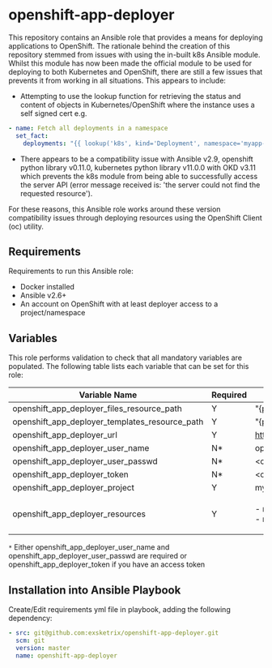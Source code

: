 # openshift-app-deployer

This repository contains an Ansible role that provides a means for deploying applications to OpenShift. The rationale behind the creation of this repository stemmed from issues with using the in-built k8s Ansible module. Whilst this module has now been made the official module to be used for deploying to both Kubernetes and OpenShift, there are still a few issues that prevents it from working in all situations. This appears to include:

* Attempting to use the lookup function for retrieving the status and content of objects in Kubernetes/OpenShift where the instance uses a self signed cert e.g. 

```yaml
- name: Fetch all deployments in a namespace
  set_fact:
    deployments: "{{ lookup('k8s', kind='Deployment', namespace='myapp-dev', host='https://console.openshift.bizchat.io:8443', api_key='{{openshift_app_deployer_token}}', verify_ssl=no) }}"
```

* There appears to be a compatibility issue with Ansible v2.9, openshift python library v0.11.0, kubernetes python library v11.0.0 with OKD v3.11 which prevents the k8s module from being able to successfully access the server API (error message received is: 'the server could not find the requested resource').

For these reasons, this Ansible role works around these version compatibility issues through deploying resources using the OpenShift Client (oc) utility.

## Requirements

Requirements to run this Ansible role:

* Docker installed
* Ansible v2.6+
* An account on OpenShift with at least deployer access to a project/namespace

## Variables

This role performs validation to check that all mandatory variables are populated. The following table lists each variable that can be set for this role:

| Variable Name                                   |  Required | Example Value                                              |
| ----------------------------------------------- | --------- | ---------------------------------------------------------- |
| openshift_app_deployer_files_resource_path      | Y         | "{playbook_dir}/files"                                     |
| openshift_app_deployer_templates_resource_path  | Y         | "{playbook_dir}"/templates"                                |
| openshift_app_deployer_url                      | Y         | https://console.openshift.bizchat.io:8443                  |
| openshift_app_deployer_user_name                | N*        | openshift-user                                             |
| openshift_app_deployer_user_passwd              | N*        | <openshift_user_password>                                  |
| openshift_app_deployer_token                    | N*        | <openshift_access_token>                                   |
| openshift_app_deployer_project                  | Y         | myapp-dev                                                  |
| openshift_app_deployer_resources                | Y         | <p>- myapp_imagestream.yml<br>- myapp_service.yml</p>      |

`*` Either openshift_app_deployer_user_name and openshift_app_deployer_user_passwd are required or openshift_app_deployer_token if you have an access token

## Installation into Ansible Playbook

Create/Edit requirements yml file in playbook, adding the following dependency:

```yaml
- src: git@github.com:exsketrix/openshift-app-deployer.git
  scm: git
  version: master
  name: openshift-app-deployer
```